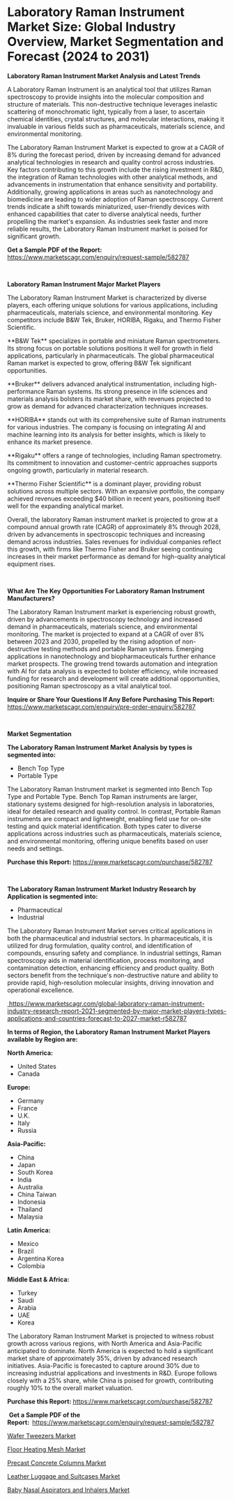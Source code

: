 <p><h1>Laboratory Raman Instrument Market Size: Global Industry Overview, Market Segmentation and Forecast (2024 to 2031)</h1></p><p><strong>Laboratory Raman Instrument Market Analysis and Latest Trends</strong></p>
<p><p>A Laboratory Raman Instrument is an analytical tool that utilizes Raman spectroscopy to provide insights into the molecular composition and structure of materials. This non-destructive technique leverages inelastic scattering of monochromatic light, typically from a laser, to ascertain chemical identities, crystal structures, and molecular interactions, making it invaluable in various fields such as pharmaceuticals, materials science, and environmental monitoring.</p><p>The Laboratory Raman Instrument Market is expected to grow at a CAGR of 8% during the forecast period, driven by increasing demand for advanced analytical technologies in research and quality control across industries. Key factors contributing to this growth include the rising investment in R&D, the integration of Raman technologies with other analytical methods, and advancements in instrumentation that enhance sensitivity and portability. Additionally, growing applications in areas such as nanotechnology and biomedicine are leading to wider adoption of Raman spectroscopy. Current trends indicate a shift towards miniaturized, user-friendly devices with enhanced capabilities that cater to diverse analytical needs, further propelling the market's expansion. As industries seek faster and more reliable results, the Laboratory Raman Instrument market is poised for significant growth.</p></p>
<p><strong>Get a Sample PDF of the Report:&nbsp;</strong> <a href="https://www.marketscagr.com/enquiry/request-sample/582787?utm_campaign=1259&utm_medium=2&utm_source=Github&utm_content=ia&utm_term=27092024&utm_id=laboratory-raman-instrument">https://www.marketscagr.com/enquiry/request-sample/582787</a></p>
<p>&nbsp;</p>
<p><strong>Laboratory Raman Instrument Major Market Players</strong></p>
<p><p>The Laboratory Raman Instrument Market is characterized by diverse players, each offering unique solutions for various applications, including pharmaceuticals, materials science, and environmental monitoring. Key competitors include B&W Tek, Bruker, HORIBA, Rigaku, and Thermo Fisher Scientific.</p><p>**B&W Tek** specializes in portable and miniature Raman spectrometers. Its strong focus on portable solutions positions it well for growth in field applications, particularly in pharmaceuticals. The global pharmaceutical Raman market is expected to grow, offering B&W Tek significant opportunities.</p><p>**Bruker** delivers advanced analytical instrumentation, including high-performance Raman systems. Its strong presence in life sciences and materials analysis bolsters its market share, with revenues projected to grow as demand for advanced characterization techniques increases.</p><p>**HORIBA** stands out with its comprehensive suite of Raman instruments for various industries. The company is focusing on integrating AI and machine learning into its analysis for better insights, which is likely to enhance its market presence.</p><p>**Rigaku** offers a range of technologies, including Raman spectrometry. Its commitment to innovation and customer-centric approaches supports ongoing growth, particularly in material research.</p><p>**Thermo Fisher Scientific** is a dominant player, providing robust solutions across multiple sectors. With an expansive portfolio, the company achieved revenues exceeding $40 billion in recent years, positioning itself well for the expanding analytical market.</p><p>Overall, the laboratory Raman instrument market is projected to grow at a compound annual growth rate (CAGR) of approximately 8% through 2028, driven by advancements in spectroscopic techniques and increasing demand across industries. Sales revenues for individual companies reflect this growth, with firms like Thermo Fisher and Bruker seeing continuing increases in their market performance as demand for high-quality analytical equipment rises.</p></p>
<p>&nbsp;</p>
<p><strong>What Are The Key Opportunities For Laboratory Raman Instrument Manufacturers?</strong></p>
<p><p>The Laboratory Raman Instrument market is experiencing robust growth, driven by advancements in spectroscopy technology and increased demand in pharmaceuticals, materials science, and environmental monitoring. The market is projected to expand at a CAGR of over 8% between 2023 and 2030, propelled by the rising adoption of non-destructive testing methods and portable Raman systems. Emerging applications in nanotechnology and biopharmaceuticals further enhance market prospects. The growing trend towards automation and integration with AI for data analysis is expected to bolster efficiency, while increased funding for research and development will create additional opportunities, positioning Raman spectroscopy as a vital analytical tool.</p></p>
<p><strong>Inquire or Share Your Questions If Any Before Purchasing This Report:</strong> <a href="https://www.marketscagr.com/enquiry/pre-order-enquiry/582787?utm_campaign=1259&utm_medium=2&utm_source=Github&utm_content=ia&utm_term=27092024&utm_id=laboratory-raman-instrument">https://www.marketscagr.com/enquiry/pre-order-enquiry/582787</a></p>
<p>&nbsp;</p>
<p><strong>Market Segmentation</strong></p>
<p><strong>The Laboratory Raman Instrument Market Analysis by types is segmented into:</strong></p>
<p><ul><li>Bench Top Type</li><li>Portable Type</li></ul></p>
<p><p>The Laboratory Raman Instrument market is segmented into Bench Top Type and Portable Type. Bench Top Raman instruments are larger, stationary systems designed for high-resolution analysis in laboratories, ideal for detailed research and quality control. In contrast, Portable Raman instruments are compact and lightweight, enabling field use for on-site testing and quick material identification. Both types cater to diverse applications across industries such as pharmaceuticals, materials science, and environmental monitoring, offering unique benefits based on user needs and settings.</p></p>
<p><strong>Purchase this Report:&nbsp;</strong><a href="https://www.marketscagr.com/purchase/582787?utm_campaign=1259&utm_medium=2&utm_source=Github&utm_content=ia&utm_term=27092024&utm_id=laboratory-raman-instrument">https://www.marketscagr.com/purchase/582787</a></p>
<p>&nbsp;</p>
<p><strong>The Laboratory Raman Instrument Market Industry Research by Application is segmented into:</strong></p>
<p><ul><li>Pharmaceutical</li><li>Industrial</li></ul></p>
<p><p>The Laboratory Raman Instrument Market serves critical applications in both the pharmaceutical and industrial sectors. In pharmaceuticals, it is utilized for drug formulation, quality control, and identification of compounds, ensuring safety and compliance. In industrial settings, Raman spectroscopy aids in material identification, process monitoring, and contamination detection, enhancing efficiency and product quality. Both sectors benefit from the technique's non-destructive nature and ability to provide rapid, high-resolution molecular insights, driving innovation and operational excellence.</p></p>
<p><a href="https://www.marketscagr.com/global-laboratory-raman-instrument-industry-research-report-2021-segmented-by-major-market-players-types-applications-and-countries-forecast-to-2027-market-r582787?utm_campaign=1259&utm_medium=2&utm_source=Github&utm_content=ia&utm_term=27092024&utm_id=laboratory-raman-instrument">&nbsp;https://www.marketscagr.com/global-laboratory-raman-instrument-industry-research-report-2021-segmented-by-major-market-players-types-applications-and-countries-forecast-to-2027-market-r582787</a></p>
<p><strong>In terms of Region, the Laboratory Raman Instrument Market Players available by Region are:</strong></p>
<p>
    <p> <strong> North America: </strong>
        <ul>
            <li>United States</li>
            <li>Canada</li>
        </ul>
        </p> 
    <p> <strong> Europe: </strong>
        <ul>
            <li>Germany</li>
            <li>France</li>
            <li>U.K.</li>
            <li>Italy</li>
            <li>Russia</li>
        </ul>
        </p> 
    <p> <strong> Asia-Pacific: </strong>
        <ul>
            <li>China</li>
            <li>Japan</li>
            <li>South Korea</li>
            <li>India</li>
            <li>Australia</li>
            <li>China Taiwan</li>
            <li>Indonesia</li>
            <li>Thailand</li>
            <li>Malaysia</li>
        </ul>
        </p> 
    <p> <strong> Latin America: </strong>
        <ul>
            <li>Mexico</li>
            <li>Brazil</li>
            <li>Argentina Korea</li>
            <li>Colombia</li>
        </ul>
        </p> 
    <p> <strong> Middle East & Africa: </strong>
        <ul>
            <li>Turkey</li>
            <li>Saudi</li>
            <li>Arabia</li>
            <li>UAE</li>
            <li>Korea</li>
        </ul>
    </p>
    </p>
<p><p>The Laboratory Raman Instrument Market is projected to witness robust growth across various regions, with North America and Asia-Pacific anticipated to dominate. North America is expected to hold a significant market share of approximately 35%, driven by advanced research initiatives. Asia-Pacific is forecasted to capture around 30% due to increasing industrial applications and investments in R&D. Europe follows closely with a 25% share, while China is poised for growth, contributing roughly 10% to the overall market valuation.</p></p>
<p><strong>Purchase this Report: </strong><a href="https://www.marketscagr.com/purchase/582787?utm_campaign=1259&utm_medium=2&utm_source=Github&utm_content=ia&utm_term=27092024&utm_id=laboratory-raman-instrument">https://www.marketscagr.com/purchase/582787</a></p>
<p>&nbsp;<strong>Get a Sample PDF of the Report:&nbsp;&nbsp;</strong><a href="https://www.marketscagr.com/enquiry/request-sample/582787?utm_campaign=1259&utm_medium=2&utm_source=Github&utm_content=ia&utm_term=27092024&utm_id=laboratory-raman-instrument">https://www.marketscagr.com/enquiry/request-sample/582787</a></p>
<p><strong></strong></p>
<p><p><a href="https://www.linkedin.com/pulse/wafer-tweezers-market-industry-trends-forecast-period-from-2024-ayr7f?utm_campaign=1259&utm_medium=2&utm_source=Github&utm_content=ia&utm_term=27092024&utm_id=laboratory-raman-instrument">Wafer Tweezers Market</a></p><p><a href="https://www.linkedin.com/pulse/emerging-opportunities-challenges-global-floor-heating-mesh-4ofjc?utm_campaign=1259&utm_medium=2&utm_source=Github&utm_content=ia&utm_term=27092024&utm_id=laboratory-raman-instrument">Floor Heating Mesh Market</a></p><p><a href="https://www.linkedin.com/pulse/what-innovations-shaping-precast-concrete-columns-market-application-4bdvc?utm_campaign=1259&utm_medium=2&utm_source=Github&utm_content=ia&utm_term=27092024&utm_id=laboratory-raman-instrument">Precast Concrete Columns Market</a></p><p><a href="https://issuu.com/reportprime-2/docs/leather-luggage-and-suitcases-marke_34fbc53cd5b681?utm_campaign=1259&utm_medium=2&utm_source=Github&utm_content=ia&utm_term=27092024&utm_id=laboratory-raman-instrument">Leather Luggage and Suitcases Market</a></p><p><a href="https://issuu.com/reportprime-2/docs/baby-nasal-aspirators-and-inhalers-_369ee44e714e15?utm_campaign=1259&utm_medium=2&utm_source=Github&utm_content=ia&utm_term=27092024&utm_id=laboratory-raman-instrument">Baby Nasal Aspirators and Inhalers Market</a></p></p>
